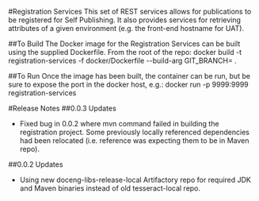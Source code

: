 #Registration Services
This set of REST services allows for publications to be registered for Self Publishing. It also provides services for retrieving attributes of a given environment (e.g. the front-end hostname for UAT).

##To Build
The Docker image for the Registration Services can be built using the supplied Dockerfile. From the root of the repo:
    docker build -t registration-services -f docker/Dockerfile --build-arg GIT_BRANCH=<tag-name> .

##To Run
Once the image has been built, the container can be run, but be sure to expose the port in the docker host, e.g.:
    docker run -p 9999:9999 registration-services

#Release Notes
##0.0.3 Updates
- Fixed bug in 0.0.2 where mvn command failed in building the registration project. Some previously locally referenced dependencies had been relocated (i.e. reference was expecting them to be in Maven repo).

##0.0.2 Updates
- Using new doceng-libs-release-local Artifactory repo for required JDK and Maven binaries instead of old tesseract-local repo.
